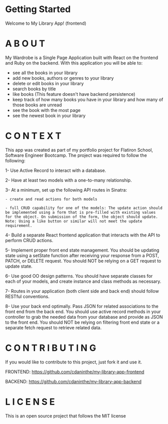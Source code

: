 # Getting Started

Welcome to My Library App! (frontend)


A B O U T
=========
My Wardrobe is a Single Page Application built with React on the frontend and Ruby on the backend. With this application you will be able to:

- see all the books in your library
- add new books, authors or genres to your library
- delete or edit books in your library
- search books by title
- like books (This feature doesn't have backend persistence)
- keep track of how many books you have in your library and how many of those books are unread
- see the book with the most page
- see the newest book in your library


C O N T E X T
=========
This app was created as part of my portfolio project for Flatiron School, Software Engineer Bootcamp. The project was required to follow the following:

1- Use Active Record to interact with a database.

2- Have at least two models with a one-to-many relationship.

3- At a minimum, set up the following API routes in Sinatra:

    - create and read actions for both models

    - full CRUD capability for one of the models: The update action should be implemented using a form that is pre-filled with existing values for the object. On submission of the form, the object should update. Note: Using a like button or similar will not meet the update requirement.

4- Build a separate React frontend application that interacts with the API to perform CRUD actions.

5- Implement proper front end state management. You should be updating state using a setState function after receiving your response from a POST, PATCH, or DELETE request. You should NOT be relying on a GET request to update state.

6- Use good OO design patterns. You should have separate classes for each of your models, and create instance and class methods as necessary.

7- Routes in your application (both client side and back end) should follow RESTful conventions.

8- Use your back end optimally. Pass JSON for related associations to the front end from the back end. You should use active record methods in your controller to grab the needed data from your database and provide as JSON to the front end. You should NOT be relying on filtering front end state or a separate fetch request to retrieve related data.


C O N T R I B U T I N G
=========
If you would like to contribute to this project, just fork it and use it.

FRONTEND: https://github.com/cdaninthe/my-library-app-frontend

BACKEND: https://github.com/cdaninthe/my-library-app-backend


L I C E N S E
=========
This is an open source project that follows the MIT license